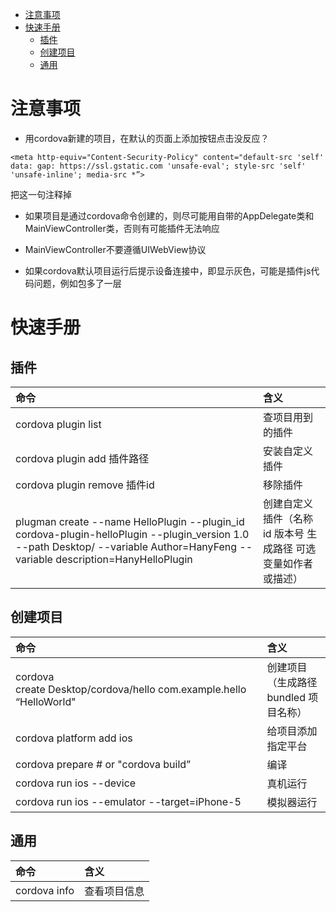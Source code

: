
<!-- TOC depthFrom:1 depthTo:6 withLinks:1 updateOnSave:1 orderedList:0 -->

- [注意事项](#注意事项)
- [快速手册](#快速手册)
	- [插件](#插件)
	- [创建项目](#创建项目)
	- [通用](#通用)

<!-- /TOC -->

# 注意事项

- 用cordova新建的项目，在默认的页面上添加按钮点击没反应？

```
<meta http-equiv="Content-Security-Policy" content="default-src 'self' data: gap: https://ssl.gstatic.com 'unsafe-eval'; style-src 'self' 'unsafe-inline'; media-src *”>
```
把这一句注释掉

- 如果项目是通过cordova命令创建的，则尽可能用自带的AppDelegate类和MainViewController类，否则有可能插件无法响应

- MainViewController不要遵循UIWebView协议

- 如果cordova默认项目运行后提示设备连接中，即显示灰色，可能是插件js代码问题，例如包多了一层


# 快速手册

## 插件

命令|含义
:-|:-|
cordova plugin list |查项目用到的插件
cordova plugin add 插件路径 |安装自定义插件
cordova plugin remove 插件id |移除插件
plugman create --name HelloPlugin --plugin_id cordova-plugin-helloPlugin --plugin_version 1.0 --path Desktop/ --variable Author=HanyFeng --variable description=HanyHelloPlugin |创建自定义插件（名称 id 版本号 生成路径 可选变量如作者或描述）

## 创建项目

命令|含义
:-|:-|
cordova create Desktop/cordova/hello com.example.hello “HelloWorld" |创建项目（生成路径 bundled 项目名称）
cordova platform add ios |给项目添加指定平台
cordova prepare # or "cordova build” |编译
cordova run ios --device |真机运行
cordova run ios --emulator --target=iPhone-5 |模拟器运行

## 通用

命令|含义
:-|:-|
cordova info |查看项目信息
